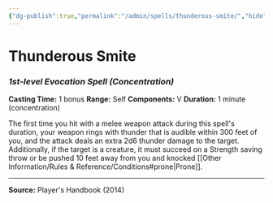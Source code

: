 ```yaml
---
{"dg-publish":true,"permalink":"/admin/spells/thunderous-smite/","hide":true,"updated":"2025-08-05T19:49:55.054+01:00"}
---
```


# Thunderous Smite
### *1st-level Evocation Spell* *(Concentration)*
**Casting Time:** 1 bonus
**Range:** Self
**Components:** V
**Duration:** 1 minute (concentration)

The first time you hit with a melee weapon attack during this spell's duration, your weapon rings with thunder that is audible within 300 feet of you, and the attack deals an extra 2d6 thunder damage to the target. Additionally, if the target is a creature, it must succeed on a Strength saving throw or be pushed 10 feet away from you and knocked [[Other Information/Rules & Reference/Conditions#prone\|Prone]].

---
**Source:** Player's Handbook (2014)